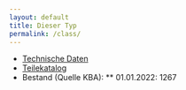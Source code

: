 ```yaml
---
layout: default
title: Dieser Typ
permalink: /class/
---
```


* [Technische Daten](http://www.7-forum.com/modelle/e38/technische_daten.php)
* [Teilekatalog](http://bmwteilekatalog24.info/bmw/P/E38/Lim/750iL%20M73/ECE/L/A/1995/09)
* Bestand (Quelle KBA):
** 01.01.2022: 1267
